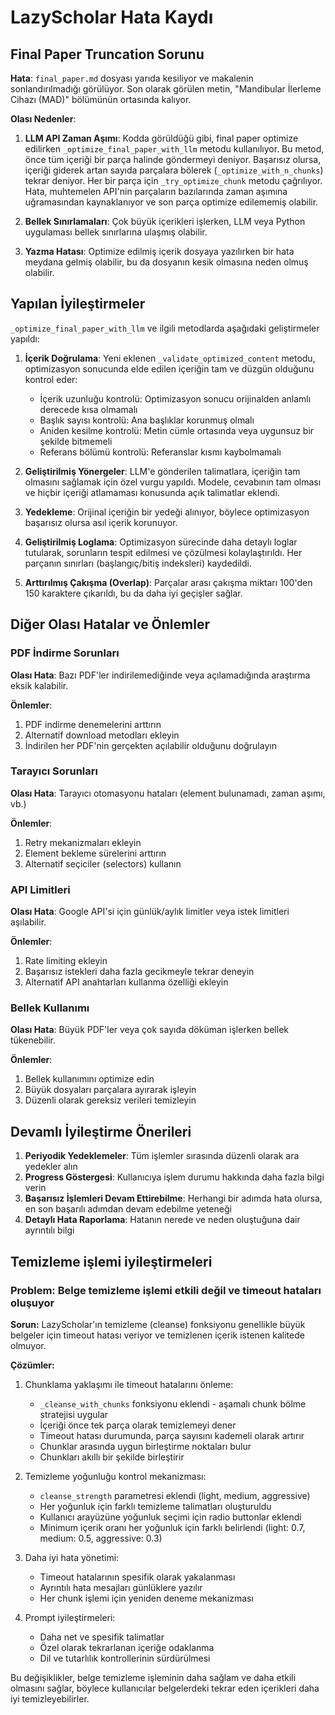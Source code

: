 # LazyScholar Hata Kaydı

## Final Paper Truncation Sorunu

**Hata**: `final_paper.md` dosyası yarıda kesiliyor ve makalenin sonlandırılmadığı görülüyor. Son olarak görülen metin, "Mandibular İlerleme Cihazı (MAD)" bölümünün ortasında kalıyor.

**Olası Nedenler**:

1. **LLM API Zaman Aşımı**: Kodda görüldüğü gibi, final paper optimize edilirken `_optimize_final_paper_with_llm` metodu kullanılıyor. Bu metod, önce tüm içeriği bir parça halinde göndermeyi deniyor. Başarısız olursa, içeriği giderek artan sayıda parçalara bölerek (`_optimize_with_n_chunks`) tekrar deniyor. Her bir parça için `_try_optimize_chunk` metodu çağrılıyor. Hata, muhtemelen API'nin parçaların bazılarında zaman aşımına uğramasından kaynaklanıyor ve son parça optimize edilememiş olabilir.

2. **Bellek Sınırlamaları**: Çok büyük içerikleri işlerken, LLM veya Python uygulaması bellek sınırlarına ulaşmış olabilir.

3. **Yazma Hatası**: Optimize edilmiş içerik dosyaya yazılırken bir hata meydana gelmiş olabilir, bu da dosyanın kesik olmasına neden olmuş olabilir.

## Yapılan İyileştirmeler

`_optimize_final_paper_with_llm` ve ilgili metodlarda aşağıdaki geliştirmeler yapıldı:

1. **İçerik Doğrulama**: Yeni eklenen `_validate_optimized_content` metodu, optimizasyon sonucunda elde edilen içeriğin tam ve düzgün olduğunu kontrol eder:
   - İçerik uzunluğu kontrolü: Optimizasyon sonucu orijinalden anlamlı derecede kısa olmamalı
   - Başlık sayısı kontrolü: Ana başlıklar korunmuş olmalı
   - Aniden kesilme kontrolü: Metin cümle ortasında veya uygunsuz bir şekilde bitmemeli
   - Referans bölümü kontrolü: Referanslar kısmı kaybolmamalı

2. **Geliştirilmiş Yönergeler**: LLM'e gönderilen talimatlara, içeriğin tam olmasını sağlamak için özel vurgu yapıldı. Modele, cevabının tam olması ve hiçbir içeriği atlamaması konusunda açık talimatlar eklendi.

3. **Yedekleme**: Orijinal içeriğin bir yedeği alınıyor, böylece optimizasyon başarısız olursa asıl içerik korunuyor.

4. **Geliştirilmiş Loglama**: Optimizasyon sürecinde daha detaylı loglar tutularak, sorunların tespit edilmesi ve çözülmesi kolaylaştırıldı. Her parçanın sınırları (başlangıç/bitiş indeksleri) kaydedildi.

5. **Arttırılmış Çakışma (Overlap)**: Parçalar arası çakışma miktarı 100'den 150 karaktere çıkarıldı, bu da daha iyi geçişler sağlar.

## Diğer Olası Hatalar ve Önlemler

### PDF İndirme Sorunları

**Olası Hata**: Bazı PDF'ler indirilemediğinde veya açılamadığında araştırma eksik kalabilir.

**Önlemler**:
1. PDF indirme denemelerini arttırın
2. Alternatif download metodları ekleyin
3. İndirilen her PDF'nin gerçekten açılabilir olduğunu doğrulayın

### Tarayıcı Sorunları

**Olası Hata**: Tarayıcı otomasyonu hataları (element bulunamadı, zaman aşımı, vb.)

**Önlemler**:
1. Retry mekanizmaları ekleyin
2. Element bekleme sürelerini arttırın
3. Alternatif seçiciler (selectors) kullanın

### API Limitleri

**Olası Hata**: Google API'si için günlük/aylık limitler veya istek limitleri aşılabilir.

**Önlemler**:
1. Rate limiting ekleyin
2. Başarısız istekleri daha fazla gecikmeyle tekrar deneyin
3. Alternatif API anahtarları kullanma özelliği ekleyin

### Bellek Kullanımı

**Olası Hata**: Büyük PDF'ler veya çok sayıda döküman işlerken bellek tükenebilir.

**Önlemler**:
1. Bellek kullanımını optimize edin
2. Büyük dosyaları parçalara ayırarak işleyin
3. Düzenli olarak gereksiz verileri temizleyin

## Devamlı İyileştirme Önerileri

1. **Periyodik Yedeklemeler**: Tüm işlemler sırasında düzenli olarak ara yedekler alın
2. **Progress Göstergesi**: Kullanıcıya işlem durumu hakkında daha fazla bilgi verin
3. **Başarısız İşlemleri Devam Ettirebilme**: Herhangi bir adımda hata olursa, en son başarılı adımdan devam edebilme yeteneği
4. **Detaylı Hata Raporlama**: Hatanın nerede ve neden oluştuğuna dair ayrıntılı bilgi

## Temizleme işlemi iyileştirmeleri

### Problem: Belge temizleme işlemi etkili değil ve timeout hataları oluşuyor

**Sorun:** LazyScholar'ın temizleme (cleanse) fonksiyonu genellikle büyük belgeler için timeout hatası veriyor ve temizlenen içerik istenen kalitede olmuyor.

**Çözümler:**

1. Chunklama yaklaşımı ile timeout hatalarını önleme:
   - `_cleanse_with_chunks` fonksiyonu eklendi - aşamalı chunk bölme stratejisi uygular
   - İçeriği önce tek parça olarak temizlemeyi dener
   - Timeout hatası durumunda, parça sayısını kademeli olarak artırır
   - Chunklar arasında uygun birleştirme noktaları bulur
   - Chunkları akıllı bir şekilde birleştirir

2. Temizleme yoğunluğu kontrol mekanizması:
   - `cleanse_strength` parametresi eklendi (light, medium, aggressive)
   - Her yoğunluk için farklı temizleme talimatları oluşturuldu
   - Kullanıcı arayüzüne yoğunluk seçimi için radio buttonlar eklendi
   - Minimum içerik oranı her yoğunluk için farklı belirlendi (light: 0.7, medium: 0.5, aggressive: 0.3)

3. Daha iyi hata yönetimi:
   - Timeout hatalarının spesifik olarak yakalanması
   - Ayrıntılı hata mesajları günlüklere yazılır
   - Her chunk işlemi için yeniden deneme mekanizması

4. Prompt iyileştirmeleri:
   - Daha net ve spesifik talimatlar
   - Özel olarak tekrarlanan içeriğe odaklanma
   - Dil ve tutarlılık kontrollerinin sürdürülmesi

Bu değişiklikler, belge temizleme işleminin daha sağlam ve daha etkili olmasını sağlar, böylece kullanıcılar belgelerdeki tekrar eden içerikleri daha iyi temizleyebilirler.

